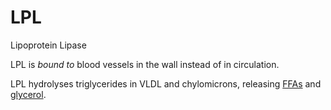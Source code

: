 # LPL

Lipoprotein Lipase

LPL is _bound to_ blood vessels in the wall instead of in circulation.

LPL hydrolyses triglycerides in VLDL and chylomicrons, releasing [FFAs](./ffas.md) and [glycerol](./glycerol.md).